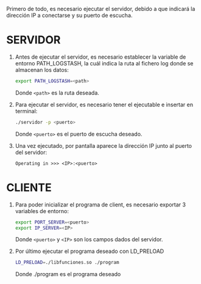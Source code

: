 Primero de todo, es necesario ejecutar el servidor, debido a que indicará la dirección IP a conectarse y su puerto de escucha.

# SERVIDOR
1. Antes de ejecutar el servidor, es necesario establecer la variable de entorno PATH_LOGSTASH, la cuál indica la ruta al fichero log donde se almacenan los datos:

    ```bash
    export PATH_LOGSTASH=<path>
    ```

    Donde `<path>` es la ruta deseada.

2. Para ejecutar el servidor, es necesario tener el ejecutable e insertar en terminal:
    
    ```bash
    ./servidor -p <puerto>
    ```

    Donde `<puerto>` es el puerto de escucha deseado.

3. Una vez ejecutado, por pantalla aparece la dirección IP junto al puerto del servidor:

    ```
    Operating in >>> <IP>:<puerto>
    ```

# CLIENTE
1. Para poder inicializar el programa de client, es necesario exportar 3 variables de entorno:

    ```bash
    export PORT_SERVER=<puerto>
    export IP_SERVER=<IP>
    ```

    Donde `<puerto>` y `<IP>` son los campos dados del servidor.

2. Por último ejecutar el programa deseado con LD_PRELOAD

    ```bash
    LD_PRELOAD=./libfunciones.so ./program
    ```

    Donde ./program es el programa deseado
